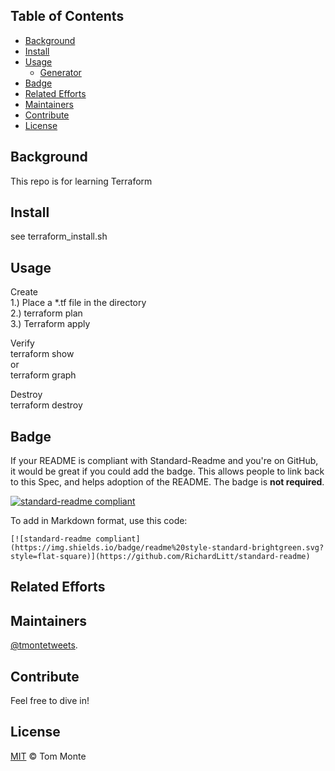 ## Table of Contents

- [Background](#background)
- [Install](#install)
- [Usage](#usage)
	- [Generator](#generator)
- [Badge](#badge)
- [Related Efforts](#related-efforts)
- [Maintainers](#maintainers)
- [Contribute](#contribute)
- [License](#license)

## Background
This repo is for learning Terraform

## Install
see terraform_install.sh

## Usage
Create<br />
1.) Place a *.tf file in the directory<br />
2.) terraform plan<br />
3.) Terraform apply<br />

Verify<br />
terraform show<br />
or<br />
terraform graph<br />

Destroy<br />
terraform destroy<br />

## Badge

If your README is compliant with Standard-Readme and you're on GitHub, it would be great if you could add the badge. This allows people to link back to this Spec, and helps adoption of the README. The badge is **not required**.

[![standard-readme compliant](https://img.shields.io/badge/readme%20style-standard-brightgreen.svg?style=flat-square)](https://github.com/RichardLitt/standard-readme)

To add in Markdown format, use this code:

```
[![standard-readme compliant](https://img.shields.io/badge/readme%20style-standard-brightgreen.svg?style=flat-square)](https://github.com/RichardLitt/standard-readme)
```

## Related Efforts


## Maintainers

[@tmontetweets](https://github.com/tmonte007).

## Contribute
Feel free to dive in!

## License

[MIT](LICENSE) © Tom Monte
